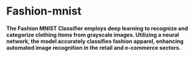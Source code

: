# Fashion-mnist

#### The Fashion MNIST Classifier employs deep learning to recognize and categorize clothing items from grayscale images. Utilizing a neural network, the model accurately classifies fashion apparel, enhancing automated image recognition in the retail and e-commerce sectors.
